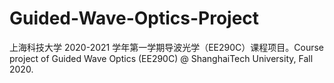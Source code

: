 # Guided-Wave-Optics-Project
上海科技大学 2020-2021 学年第一学期导波光学（EE290C）课程项目。Course project of Guided Wave Optics (EE290C) @ ShanghaiTech University, Fall 2020.
